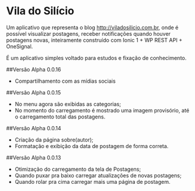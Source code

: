 # Vila do Silício

Um aplicativo que representa o blog http://viladosilicio.com.br, onde é possível visualizar postagens, receber notificações quando houver postagens novas, inteiramente construído com Ionic 1 + WP REST API + OneSignal. 

É um aplicativo simples voltado para estudos e fixação de conhecimento. 

##Versão Alpha 0.0.16

- Compartilhamento com as mídias sociais

##Versão Alpha 0.0.15

- No menu agora são exibidas as categorias;
- No momento do carregamento é mostrado uma imagem provisório, até o carregamento total das postagens.
 

##Versão Alpha 0.0.14

 - Criação da página sobre(autor); 
 - Formatação e exibição da data de postagem de forma correta.

##Versão Alpha 0.0.13 

 - Otimização do carregamento da tela de Postagens; 
 - Quando puxar pra baixo carregar atualizações de novas postagens;
 - Quando rolar pra cima carregar mais uma página de postagem.

